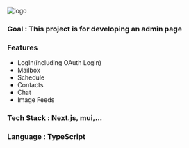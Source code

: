 
![logo](https://user-images.githubusercontent.com/58356151/211707328-6389c832-18e6-44e3-b8ee-e5816fda5b24.svg)

### Goal : This project is for developing an admin page
### Features
- LogIn(including OAuth Login) 
- Mailbox
- Schedule
- Contacts
- Chat
- Image Feeds
### Tech Stack : Next.js, mui,...
### Language : TypeScript
